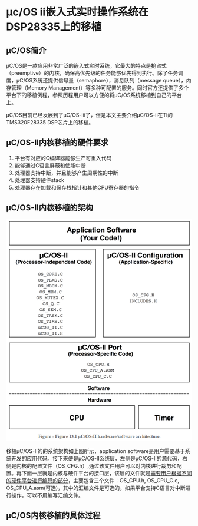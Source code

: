 # μc/OS ii嵌入式实时操作系统在DSP28335上的移植

## μC/OS简介

μC/OS是一款应用非常广泛的嵌入式实时系统，它最大的特点是抢占式（preemptive）的内核，确保高优先级的任务能够优先得到执行。除了任务调度，μC/OS系统还提供信号量（semaphore），消息队列（message queue），内存管理（Memory Management）等多种可配置的服务。同时官方还提供了多个平台下的移植例程，参照历程用户可以方便的将μC/OS系统移植到自己的平台上。

μC/OS目前已经发展到了μC/OS-iii了，但是本文主要介绍μC/OS-ii在TI的TMS320F28335 DSP芯片上的移植。

## μC/OS-II内核移植的硬件要求

1. 平台有对应的C编译器能够生产可重入代码
2. 能够通过C语言屏蔽和使能中断
3. 处理器支持中断，并且能够产生周期性的中断
4. 处理器支持硬件stack
5. 处理器存在加载和保存栈指针和其他CPU寄存器的指令

## μC/OS-II内核移植的架构

![](UCOS嵌入式实时操作系统在DSP28335上的移植.assets/image-20210125102149289.png)

移植μC/OS-II的的系统架构如上图所示，application software是用户需要基于系统开发的应用代码。接下来便是μC/OS-II系统层，左侧是μC/OS-II的源代码，右侧是内核的配置文件（OS_CFG.h）,通过该文件用户可以对内核进行裁剪和配置。再下面一层就是内核与硬件平台的接口层，该层的文件就是<u>需要用户根据不同的硬件平台进行编码的部分</u>，主要包含三个文件：OS_CPU.h, OS_CPU_C.c, OS_CPU_A.asm(可选)，其中的汇编文件是可选的，如果平台支持C语言对中断进行操作，可以不用编写汇编文件。

## μC/OS内核移植的具体过程



